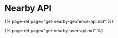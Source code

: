 # Nearby API

{% page-ref page="get-nearby-geofence-api.md" %}

{% page-ref page="get-nearby-user-api.md" %}



